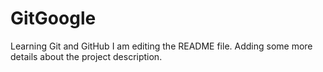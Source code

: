 # GitGoogle
Learning Git and GitHub
I am editing the README file.
Adding some more details about the project description.
